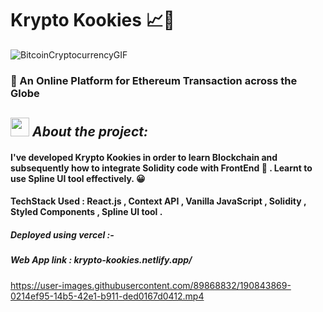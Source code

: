 

# Krypto Kookies 📈🍪
![BitcoinCryptocurrencyGIF](https://user-images.githubusercontent.com/89868832/190689901-8fe0fb55-7ca9-457d-9948-7fd00f0253b0.gif)



### 🚀  An Online Platform for Ethereum Transaction across the Globe
## <img src="https://media.giphy.com/media/ObNTw8Uzwy6KQ/giphy.gif" width="30px">&nbsp;*****About the project:*****


#### I've developed Krypto Kookies in order to learn Blockchain and subsequently how to integrate Solidity code with FrontEnd 🚀 . Learnt to use Spline UI tool effectively. 😀

#### TechStack Used : React.js , Context API , Vanilla JavaScript , Solidity , Styled Components , Spline UI tool .
##### Deployed using vercel :-

##### Web App link : krypto-kookies.netlify.app/



https://user-images.githubusercontent.com/89868832/190843869-0214ef95-14b5-42e1-b911-ded0167d0412.mp4




